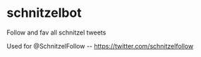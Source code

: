 schnitzelbot
============

Follow and fav all schnitzel tweets

Used for @SchnitzelFollow -- https://twitter.com/schnitzelfollow
